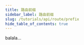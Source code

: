 ```yaml
---
title: 路由前缀
sidebar_label: 路由前缀
slug: /tutorials/api/route/prefix
hide_table_of_contents: true
---
```

balala...
